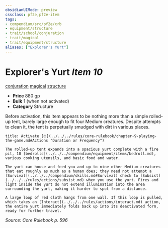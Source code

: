 ```yaml
---
obsidianUIMode: preview
cssclass: pf2e,pf2e-item
tags:
- compendium/src/pf2e/crb
- equipment/structure
- trait/school/conjuration
- trait/magical
- trait/equipment/structure
aliases: ["Explorer's Yurt"]
---
```

# Explorer's Yurt *Item 10*  
[conjuration](conjuration.md)  [magical](magical.md)  [structure](structure.md)  

- **Price** 880 gp
- **Bulk** 1 (when not activated)
- **Category** Structure

Before activation, this item appears to be nothing more than a simple rolled-up tent, barely large enough to fit four Medium creatures. Despite attempts to clean it, the tent is perpetually smudged with dirt in various places.

```ad-embed-ability
title: Activate [⏲](../../../rules/core-rulebook/chapter-9-playing-the-game.md#Actions "Duration or Frequency")

The rolled-up tent expands into a spacious yurt complete with a fire pit, 10 [bedrolls](../../../compendium/equipment/items/bedroll.md), various cooking utensils, and basic food and water.

The yurt can house and feed you and up to nine other Medium creatures that eat roughly as much as a human does; they need not attempt a [Survival](../../../compendium/skills.md#Survival) check to [Subsist](../../../rules/actions/subsist.md) when you use the yurt. Fires and light inside the yurt do not extend illumination into the area surrounding the yurt, making it harder to spot from a distance.

A large loop of red cloth hangs from one wall. If this loop is pulled, which takes an [Interact](../../../rules/actions/interact.md) action, the entire yurt immediately folds back up into its deactivated form, ready for further travel.
```

*Source: Core Rulebook p. 596*

